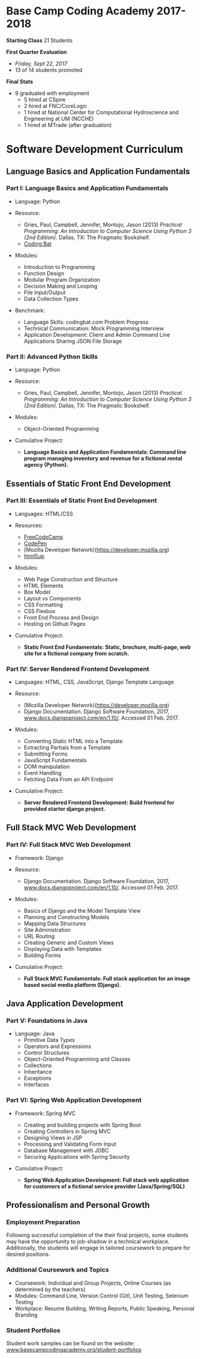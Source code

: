 # Base Camp Coding Academy 2017-2018

**Starting Class**
21 Students

**First Quarter Evaluation**
* _Friday, Sept 22, 2017_ 
* 13 of 14 students promoted

**Final Stats**
* 9 graduated with employment
    * 5 hired at CSpire
    * 2 hired at FNC/CoreLogic
    * 1 hired at National Center for Computational Hydroscience and Engineering at UM (NCCHE)
    * 1 hired at MTrade (after graduation)

# Software Development Curriculum

## Language Basics and Application Fundamentals
### Part I: Language Basics and Application Fundamentals 
* Language: Python
* Resource: 
    * Gries, Paul, Campbell, Jennifer, Montojo, Jason (2013) _Practical Programming: An Introduction to Computer Science Using Python 3 (2nd Edition)_. Dallas, TX: The Pragmatic Bookshelf.
    * [Coding Bat](https://codingbat.com/python)
* Modules:
    * Introduction to Programming
    * Function Design
    * Modular Program Organization
    * Decision Making and Looping
    * File Input/Output
    * Data Collection Types

* Benchmark:
    * Language Skills: codingbat.com Problem Progress
    * Technical Communication: Mock Programming Interview
    * Application Development: Client and Admin Command Line Applications Sharing JSON File Storage

### Part II: Advanced Python Skills
* Language: Python
* Resource:
    * Gries, Paul, Campbell, Jennifer, Montojo, Jason (2013) _Practical Programming: An Introduction to Computer Science Using Python 3 (2nd Edition)_. Dallas, TX: The Pragmatic Bookshelf.
* Modules:
    * Object-Oriented Programming

* Cumulative Project:
    * **Language Basics and Application Fundamentals: Command line program managing inventory and revenue for a fictional rental agency (Python).**


## Essentials of Static Front End Development
### Part III: Essentials of Static Front End Development
* Languages: HTML/CSS
* Resources:
    * [FreeCodeCamp](https://freecodecamp.org)
    * [CodePen](https://codepen.io)
    * [Mozilla Developer Network)(https://developer.mozilla.org)
    * [html5up](https://html5up.com)
* Modules:
    * Web Page Construction and Structure
    * HTML Elements
    * Box Model
    * Layout vs Components
    * CSS Formatting
    * CSS Flexbox
    * Front End Process and Design
    * Hosting on Github Pages

* Cumulative Project:
    *  **Static Front End Fundamentals: Static, brochure, multi-page, web site for a fictional company from scratch.**

### Part IV: Server Rendered Frontend Development
* Languages: HTML, CSS, JavaScript, Django Template Language
* Resource:
    * [Mozilla Developer Network)(https://developer.mozilla.org)
    * Django Documentation. Django Software Foundation, 2017, www.docs.djangoproject.com/en/1.10/. Accessed 01 Feb. 2017.
* Modules:
    * Converting Static HTML into a Template
    * Extracting Partials from a Template
    * Submitting Forms
    * JavaScript Fundamentals
    * DOM manipulation
    * Event Handling
    * Fetching Data From an API Endpoint

* Cumulative Project:
    * **Server Rendered Frontend Development: Build frontend for provided starter django project.**
     
## Full Stack MVC Web Development
### Part IV: Full Stack MVC Web Development
* Framework: Django
* Resource: 
    * Django Documentation. Django Software Foundation, 2017, www.docs.djangoproject.com/en/1.10/. Accessed 01 Feb. 2017.
* Modules:
    * Basics of Django and the Model Template View
    * Planning and Constructing Models
    * Mapping Data Structures
    * Site Administration
    * URL Routing
    * Creating Generic and Custom Views
    * Displaying Data with Templates
    * Building Forms

* Cumulative Project:
    * **Full Stack MVC Fundamentals: Full stack application for an image based social media platform (Django).**

## Java Application Development
### Part V: Foundations in Java
* Language: Java
    * Primitive Data Types
    * Operators and Expressions
    * Control Structures
    * Object-Oriented Programming and Classes
    * Collections
    * Inheritance
    * Exceptions
    * Interfaces

### Part VI: Spring Web Application Development 
* Framework: Spring MVC
    * Creating and building projects with Spring Boot
    * Creating Controllers in Spring MVC
    * Designing Views in JSP
    * Processing and Validating Form Input
    * Database Management with JDBC
    * Securing Applications with Spring Security

* Cumulative Project:
    * **Spring Web Application Development: Full stack web application for customers of a fictional service provider (Java/Spring/SQL)**

## Professionalism and Personal Growth
### Employment Preparation
Following successful completion of the their final projects, some students may have the opportunity to job-shadow in a technical workplace. Additionally, the students will engage in tailored coursework to prepare for desired positions.

### Additional Coursework and Topics
* Coursework: Individual and Group Projects, Online Courses (as determined by the teachers)
* Modules: Command Line, Version Control (Git), Unit Testing, Selenium Testing 
* Workplace: Resume Building, Writing Reports, Public Speaking, Personal Branding
 
### Student Portfolios
Student work samples can be found on the website: www.basecampcodingacademy.org/student-portfolios


